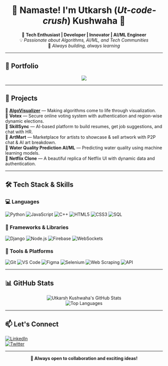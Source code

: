 <h1 align="center">🙏 Namaste! I'm Utkarsh (<i>Ut-code-crush</i>) Kushwaha 👋</h1>



<p align="center">
🚀 <b>Tech Enthusiast | Developer | Innovator | AI/ML Engineer</b><br/>
💡 <i>Passionate about Algorithms, AI/ML, and Tech Communities</i><br/>
🎯 <i>Always building, always learning</i>
</p>

---

## 🚀 Portfolio
<p align="center">
  <a href="https://utkarsh-portfolio-phi.vercel.app/" target="_blank">
    <img src="https://img.shields.io/badge/-My%20Portfolio-000?style=for-the-badge&logo=vercel&logoColor=white"/>
  </a>
</p>

---

## 🚀 Projects

🔹 [**AlgoVisualizer**](https://github.com/team-vasiliades/algovisualizer) — Making algorithms come to life through visualization.  
🔹 **Votex** — Secure online voting system with authentication and region-wise dynamic elections.  
🔹 **SkillSync** — AI-based platform to build resumes, get job suggestions, and chat with HR.  
🔹 **ArtMart** — Marketplace for artists to showcase & sell artwork with P2P chat & AI art breakdown.  
🔹 **Water Quality Prediction AI/ML** — Predicting water quality using machine learning models.  
🔹 **Netflix Clone** — A beautiful replica of Netflix UI with dynamic data and authentication.

---

## 🛠 Tech Stack & Skills

### 💻 Languages
![Python](https://img.shields.io/badge/-Python-3776AB?style=flat&logo=python&logoColor=white) 
![JavaScript](https://img.shields.io/badge/-JavaScript-F7DF1E?style=flat&logo=javascript&logoColor=black)
![C++](https://img.shields.io/badge/-C++-00599C?style=flat&logo=c%2B%2B&logoColor=white)
![HTML5](https://img.shields.io/badge/-HTML5-E34F26?style=flat&logo=html5&logoColor=white)
![CSS3](https://img.shields.io/badge/-CSS3-1572B6?style=flat&logo=css3&logoColor=white)
![SQL](https://img.shields.io/badge/-SQL-4479A1?style=flat&logo=mysql&logoColor=white)

### 🚀 Frameworks & Libraries
![Django](https://img.shields.io/badge/-Django-092E20?style=flat&logo=django&logoColor=white)
![Node.js](https://img.shields.io/badge/-Node.js-339933?style=flat&logo=node.js&logoColor=white)
![Firebase](https://img.shields.io/badge/-Firebase-FFCA28?style=flat&logo=firebase&logoColor=black)
![WebSockets](https://img.shields.io/badge/-WebSockets-000000?style=flat&logo=websocket&logoColor=white)

### 🧰 Tools & Platforms
![Git](https://img.shields.io/badge/-Git-F05032?style=flat&logo=git&logoColor=white)
![VS Code](https://img.shields.io/badge/-VS%20Code-007ACC?style=flat&logo=visual-studio-code&logoColor=white)
![Figma](https://img.shields.io/badge/-Figma-F24E1E?style=flat&logo=figma&logoColor=white)
![Selenium](https://img.shields.io/badge/-Selenium-43B02A?style=flat&logo=selenium&logoColor=white)
![Web Scraping](https://img.shields.io/badge/-Web%20Scraping-4B8BBE?style=flat&logo=python&logoColor=white)
![API](https://img.shields.io/badge/-REST%20APIs-FF6F00?style=flat&logo=api&logoColor=white)

---

## 📊 GitHub Stats

<p align="center">
  <img src="https://github-readme-stats.vercel.app/api?username=utkarsh-246&show_icons=true&theme=radical" alt="Utkarsh Kushwaha's GitHub Stats"/>
  <br/>
  <img src="https://github-readme-stats.vercel.app/api/top-langs/?username=utkarsh-246&layout=compact&theme=radical" alt="Top Languages"/>
</p>

---

## 📫 Let's Connect

[![LinkedIn](https://img.shields.io/badge/-LinkedIn-0077B5?style=flat&logo=linkedin&logoColor=white)](https://www.linkedin.com/in/utkarsh-kushwaha-662679315/)  
[![Twitter](https://img.shields.io/badge/-Twitter-1DA1F2?style=flat&logo=twitter&logoColor=white)](https://x.com/utkarshk246)

---

<p align="center"><b>🚀 Always open to collaboration and exciting ideas!</b></p>

